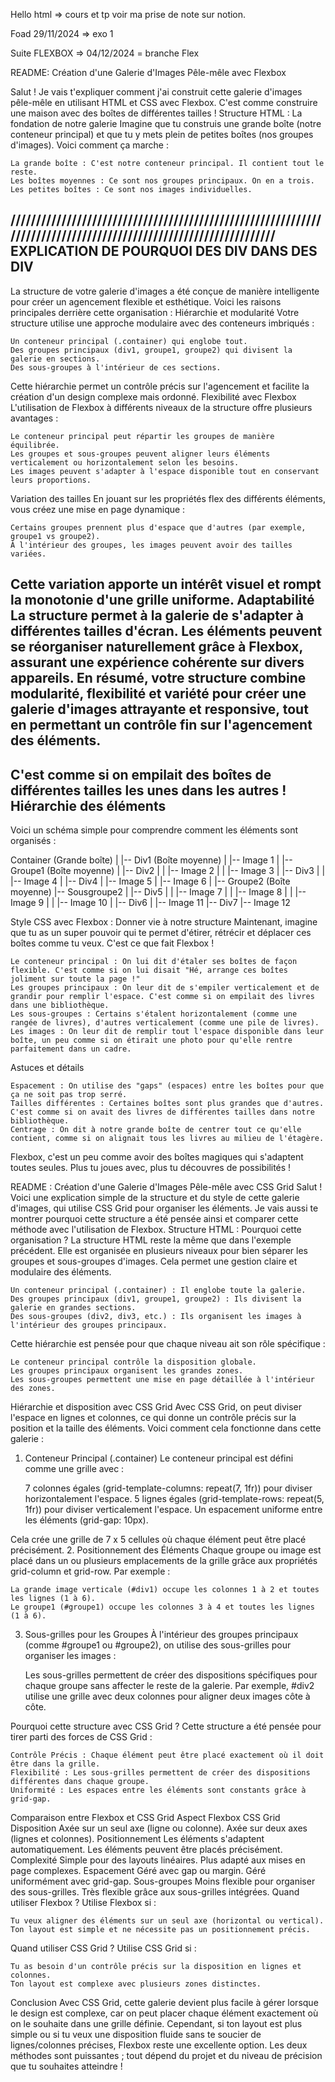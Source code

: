 Hello html => cours et tp voir ma prise de note sur notion.

Foad 29/11/2024 => exo 1

Suite FLEXBOX => 04/12/2024 = branche Flex

README: Création d'une Galerie d'Images Pêle-mêle avec Flexbox

Salut ! Je vais t'expliquer comment j'ai construit cette galerie d'images pêle-mêle en utilisant HTML et CSS avec Flexbox. C'est comme construire une maison avec des boîtes de différentes tailles !
Structure HTML : La fondation de notre galerie
Imagine que tu construis une grande boîte (notre conteneur principal) et que tu y mets plein de petites boîtes (nos groupes d'images). Voici comment ça marche :

    La grande boîte : C'est notre conteneur principal. Il contient tout le reste.
    Les boîtes moyennes : Ce sont nos groupes principaux. On en a trois.
    Les petites boîtes : Ce sont nos images individuelles.

/////////////////////////////////////////////////////////////////////////////////////////////////////////////////
EXPLICATION DE POURQUOI DES DIV DANS DES DIV
---------------------------------------------------
La structure de votre galerie d'images a été conçue de manière intelligente pour créer un agencement flexible et esthétique. Voici les raisons principales derrière cette organisation :
Hiérarchie et modularité
Votre structure utilise une approche modulaire avec des conteneurs imbriqués :

    Un conteneur principal (.container) qui englobe tout.
    Des groupes principaux (div1, groupe1, groupe2) qui divisent la galerie en sections.
    Des sous-groupes à l'intérieur de ces sections.

Cette hiérarchie permet un contrôle précis sur l'agencement et facilite la création d'un design complexe mais ordonné.
Flexibilité avec Flexbox
L'utilisation de Flexbox à différents niveaux de la structure offre plusieurs avantages :

    Le conteneur principal peut répartir les groupes de manière équilibrée.
    Les groupes et sous-groupes peuvent aligner leurs éléments verticalement ou horizontalement selon les besoins.
    Les images peuvent s'adapter à l'espace disponible tout en conservant leurs proportions.

Variation des tailles
En jouant sur les propriétés flex des différents éléments, vous créez une mise en page dynamique :

    Certains groupes prennent plus d'espace que d'autres (par exemple, groupe1 vs groupe2).
    À l'intérieur des groupes, les images peuvent avoir des tailles variées.

Cette variation apporte un intérêt visuel et rompt la monotonie d'une grille uniforme.
Adaptabilité
La structure permet à la galerie de s'adapter à différentes tailles d'écran. Les éléments peuvent se réorganiser naturellement grâce à Flexbox, assurant une expérience cohérente sur divers appareils. En résumé, votre structure combine modularité, flexibilité et variété pour créer une galerie d'images attrayante et responsive, tout en permettant un contrôle fin sur l'agencement des éléments.
---------------------------------------------------------------------------------
C'est comme si on empilait des boîtes de différentes tailles les unes dans les autres !
Hiérarchie des éléments
-------------------------------------------------------------------------------------------
Voici un schéma simple pour comprendre comment les éléments sont organisés :

Container (Grande boîte)
|
|-- Div1 (Boîte moyenne)
|   |-- Image 1
|
|-- Groupe1 (Boîte moyenne)
|   |-- Div2
|   |   |-- Image 2
|   |   |-- Image 3
|   |-- Div3
|   |   |-- Image 4
|   |-- Div4
|       |-- Image 5
|       |-- Image 6
|
|-- Groupe2 (Boîte moyenne)
    |-- Sousgroupe2
    |   |-- Div5
    |   |   |-- Image 7
    |   |   |-- Image 8
    |   |   |-- Image 9
    |   |   |-- Image 10
    |   |-- Div6
    |       |-- Image 11
    |-- Div7
        |-- Image 12


Style CSS avec Flexbox : Donner vie à notre structure
Maintenant, imagine que tu as un super pouvoir qui te permet d'étirer, rétrécir et déplacer ces boîtes comme tu veux. C'est ce que fait Flexbox !

    Le conteneur principal : On lui dit d'étaler ses boîtes de façon flexible. C'est comme si on lui disait "Hé, arrange ces boîtes joliment sur toute la page !"
    Les groupes principaux : On leur dit de s'empiler verticalement et de grandir pour remplir l'espace. C'est comme si on empilait des livres dans une bibliothèque.
    Les sous-groupes : Certains s'étalent horizontalement (comme une rangée de livres), d'autres verticalement (comme une pile de livres).
    Les images : On leur dit de remplir tout l'espace disponible dans leur boîte, un peu comme si on étirait une photo pour qu'elle rentre parfaitement dans un cadre.

Astuces et détails

    Espacement : On utilise des "gaps" (espaces) entre les boîtes pour que ça ne soit pas trop serré.
    Tailles différentes : Certaines boîtes sont plus grandes que d'autres. C'est comme si on avait des livres de différentes tailles dans notre bibliothèque.
    Centrage : On dit à notre grande boîte de centrer tout ce qu'elle contient, comme si on alignait tous les livres au milieu de l'étagère.

Flexbox, c'est un peu comme avoir des boîtes magiques qui s'adaptent toutes seules. Plus tu joues avec, plus tu découvres de possibilités !


README : Création d'une Galerie d'Images Pêle-mêle avec CSS Grid
Salut ! Voici une explication simple de la structure et du style de cette galerie d'images, qui utilise CSS Grid pour organiser les éléments. Je vais aussi te montrer pourquoi cette structure a été pensée ainsi et comparer cette méthode avec l'utilisation de Flexbox.
Structure HTML : Pourquoi cette organisation ?
La structure HTML reste la même que dans l'exemple précédent. Elle est organisée en plusieurs niveaux pour bien séparer les groupes et sous-groupes d'images. Cela permet une gestion claire et modulaire des éléments.

    Un conteneur principal (.container) : Il englobe toute la galerie.
    Des groupes principaux (div1, groupe1, groupe2) : Ils divisent la galerie en grandes sections.
    Des sous-groupes (div2, div3, etc.) : Ils organisent les images à l'intérieur des groupes principaux.

Cette hiérarchie est pensée pour que chaque niveau ait son rôle spécifique :

    Le conteneur principal contrôle la disposition globale.
    Les groupes principaux organisent les grandes zones.
    Les sous-groupes permettent une mise en page détaillée à l'intérieur des zones.

Hiérarchie et disposition avec CSS Grid
Avec CSS Grid, on peut diviser l'espace en lignes et colonnes, ce qui donne un contrôle précis sur la position et la taille des éléments. Voici comment cela fonctionne dans cette galerie :
1. Conteneur Principal (.container)
Le conteneur principal est défini comme une grille avec :

    7 colonnes égales (grid-template-columns: repeat(7, 1fr)) pour diviser horizontalement l'espace.
    5 lignes égales (grid-template-rows: repeat(5, 1fr)) pour diviser verticalement l'espace.
    Un espacement uniforme entre les éléments (grid-gap: 10px).

Cela crée une grille de 7 x 5 cellules où chaque élément peut être placé précisément.
2. Positionnement des Éléments
Chaque groupe ou image est placé dans un ou plusieurs emplacements de la grille grâce aux propriétés grid-column et grid-row. Par exemple :

    La grande image verticale (#div1) occupe les colonnes 1 à 2 et toutes les lignes (1 à 6).
    Le groupe1 (#groupe1) occupe les colonnes 3 à 4 et toutes les lignes (1 à 6).

3. Sous-grilles pour les Groupes
À l'intérieur des groupes principaux (comme #groupe1 ou #groupe2), on utilise des sous-grilles pour organiser les images :

    Les sous-grilles permettent de créer des dispositions spécifiques pour chaque groupe sans affecter le reste de la galerie.
    Par exemple, #div2 utilise une grille avec deux colonnes pour aligner deux images côte à côte.

Pourquoi cette structure avec CSS Grid ?
Cette structure a été pensée pour tirer parti des forces de CSS Grid :

    Contrôle Précis : Chaque élément peut être placé exactement où il doit être dans la grille.
    Flexibilité : Les sous-grilles permettent de créer des dispositions différentes dans chaque groupe.
    Uniformité : Les espaces entre les éléments sont constants grâce à grid-gap.

Comparaison entre Flexbox et CSS Grid
Aspect	Flexbox	CSS Grid
Disposition	Axée sur un seul axe (ligne ou colonne).	Axée sur deux axes (lignes et colonnes).
Positionnement	Les éléments s'adaptent automatiquement.	Les éléments peuvent être placés précisément.
Complexité	Simple pour des layouts linéaires.	Plus adapté aux mises en page complexes.
Espacement	Géré avec gap ou margin.	Géré uniformément avec grid-gap.
Sous-groupes	Moins flexible pour organiser des sous-grilles.	Très flexible grâce aux sous-grilles intégrées.
Quand utiliser Flexbox ?
Utilise Flexbox si :

    Tu veux aligner des éléments sur un seul axe (horizontal ou vertical).
    Ton layout est simple et ne nécessite pas un positionnement précis.

Quand utiliser CSS Grid ?
Utilise CSS Grid si :

    Tu as besoin d'un contrôle précis sur la disposition en lignes et colonnes.
    Ton layout est complexe avec plusieurs zones distinctes.

Conclusion
Avec CSS Grid, cette galerie devient plus facile à gérer lorsque le design est complexe, car on peut placer chaque élément exactement où on le souhaite dans une grille définie. Cependant, si ton layout est plus simple ou si tu veux une disposition fluide sans te soucier de lignes/colonnes précises, Flexbox reste une excellente option. Les deux méthodes sont puissantes ; tout dépend du projet et du niveau de précision que tu souhaites atteindre !